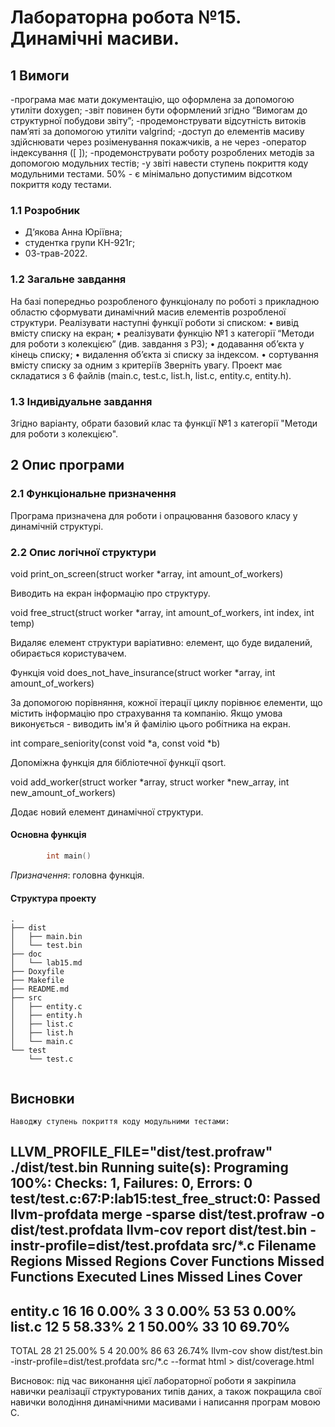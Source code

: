 # Лабораторна робота №15. Динамічні масиви.

## 1 Вимоги

-програма має мати документацію, що оформлена за допомогою утиліти doxygen;
-звіт повинен бути оформлений згідно “Вимогам до структурної побудови звіту”;
-продемонструвати відсутність витоків пам’яті за допомогою утиліти valgrind;
-доступ до елементів масиву здійснювати через розіменування покажчиків, а не через
-оператор індексування ([ ]);
-продемонструвати роботу розроблених методів за допомогою модульних тестів;
-у звіті навести ступень покриття коду модульними тестами. 50% - є мінімально допустимим
відсотком покриття коду тестами.

### 1.1 Розробник

* Дʼякова Анна Юріївна;
* студентка групи КН-921г;
* 03-трав-2022.

### 1.2 Загальне завдання

На базі попередньо розробленого функціоналу по роботі з прикладною областю сформувати
динамічний масив елементів розробленої структури. Реалізувати наступні функції роботи зі
списком:
• вивід вмісту списку на екран;
• реалізувати функцію №1 з категорії “Методи для роботи з колекцією” (див. завдання з РЗ);
• додавання об’єкта у кінець списку;
• видалення об’єкта зі списку за індексом.
• сортування вмісту списку за одним з критеріїв
Зверніть увагу. Проект має складатися з 6 файлів (main.c, test.c, list.h, list.c, entity.c, entity.h).

### 1.3 Індивідуальне завдання

Згідно варіанту, обрати базовий клас та функції №1 з категорії "Методи для роботи з колекцією".

## 2 Опис програми

### 2.1 Функціональне призначення

Програма призначена для роботи і опрацювання базового класу у динамічній структурі.

### 2.2 Опис логічної структури

void print_on_screen(struct worker *array, int amount_of_workers)

Виводить на екран інформацію про структуру.

void free_struct(struct worker *array, int amount_of_workers, int index, int temp)

Видаляє елемент структури варіативно: елемент, що буде видалений, обирається користувачем.

Функція void does_not_have_insurance(struct worker *array, int amount_of_workers)

За допомогою порівняння, кожної ітерації циклу порівнює елементи, що містить інформацію про страхування та компанію. Якщо умова виконується - виводить ім'я й фамілію цього робітника
на екран.

int compare_seniority(const void *a, const void *b)

Допоміжна функція для бібліотечної функції qsort.

void add_worker(struct worker *array, struct worker *new_array, int new_amount_of_workers)

Додає новий елемент динамічної структури.

#### Основна функція

```c
		int main() 
```

*Призначення*: головна функція.

#### Структура проекту

```
.
├── dist
│   ├── main.bin
│   └── test.bin
├── doc
│   └── lab15.md
├── Doxyfile
├── Makefile
├── README.md
├── src
│   ├── entity.c
│   ├── entity.h
│   ├── list.c
│   ├── list.h
│   └── main.c
└── test
    └── test.c


```

## Висновки

    Наводжу ступень покриття коду модульними тестами:
LLVM_PROFILE_FILE="dist/test.profraw" ./dist/test.bin
Running suite(s): Programing
100%: Checks: 1, Failures: 0, Errors: 0
test/test.c:67:P:lab15:test_free_struct:0: Passed
llvm-profdata merge -sparse dist/test.profraw -o dist/test.profdata
llvm-cov report dist/test.bin -instr-profile=dist/test.profdata src/*.c
Filename                      Regions    Missed Regions     Cover   Functions  Missed Functions  Executed       Lines      Missed Lines     Cover
-------------------------------------------------------------------------------------------------------------------------------------------------------------------------------------------
entity.c                           16                16     0.00%           3                 3     0.00%          53                53     0.00%
list.c                             12                 5    58.33%           2                 1    50.00%          33                10    69.70%
-------------------------------------------------------------------------------------------------------------------------------------------------------------------------------------------
TOTAL                              28                21    25.00%           5                 4    20.00%          86                63    26.74%
llvm-cov show dist/test.bin -instr-profile=dist/test.profdata src/*.c --format html > dist/coverage.html

Висновок: під час виконання цієї лабораторної роботи я закріпила навички реалізації структурованих типів даних, а також покращила свої навички володіння динамічними масивами і написання програм мовою С.